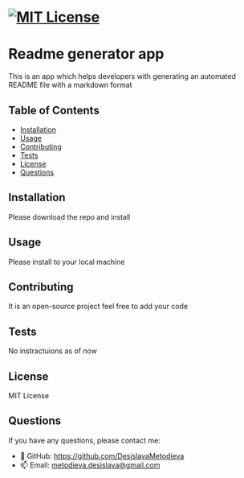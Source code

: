 #  [![MIT License](https://img.shields.io/badge/license-MIT-brightgreen)](https://img.shields.io/badge/license-MIT-brightgreen)
  

  #  Readme generator app



This is an app which helps developers with generating an automated README file with a markdown format

## Table of Contents

- [Installation](#installation)
- [Usage](#usage)
- [Contributing](#contributing)
- [Tests](#tests)
- [License](#license)
- [Questions](#questions)

## Installation

Please download the repo and install

## Usage

Please install to your local machine

## Contributing

It is an open-source project feel free to add your code

## Tests

No instractuions as of now

## License

MIT License

## Questions

If you have any questions, please contact me:

- 💬 GitHub: https://github.com/DesislavaMetodieva
- 📫 Email: metodieva.desislava@gmail.com
